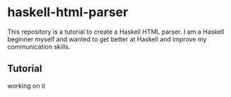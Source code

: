 # haskell-html-parser
This repository is a tutorial to create a Haskell HTML parser.
I am a Haskell beginner myself and wanted to get better at Haskell and improve my communication skills.

## Tutorial
working on it
